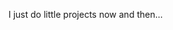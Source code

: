 I just do little projects now and then...

<!---
flippernugget/flippernugget is a ✨ special ✨ repository because its `README.md` (this file) appears on your GitHub profile.
You can click the Preview link to take a look at your changes.
--->
